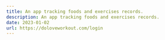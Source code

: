 ```yaml
---
title: An app tracking foods and exercises records.
description: An app tracking foods and exercises records.
date: 2023-01-02
url: https://doloveworkout.com/login
---
```

